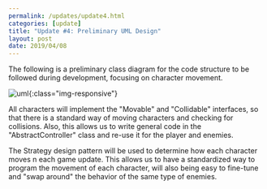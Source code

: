 ```yaml
---
permalink: /updates/update4.html
categories: [update]
title: "Update #4: Preliminary UML Design"
layout: post
date: 2019/04/08
---
```

The following is a preliminary class diagram for the code structure to be followed during development, focusing on character movement.

![uml]({{site.baseurl}}/assets/img/uml_design.png){:class="img-responsive"}

All characters will implement the "Movable" and "Collidable" interfaces, so that there is a standard way of moving characters and checking for collisions. Also, this allows us to write general code in the "AbstractController" class and re-use it for the player and enemies.

The Strategy design pattern will be used to determine how each character moves n each game update. This allows us to have a standardized way to program the movement of each character, will also being easy to fine-tune and "swap around" the behavior of the same type of enemies.